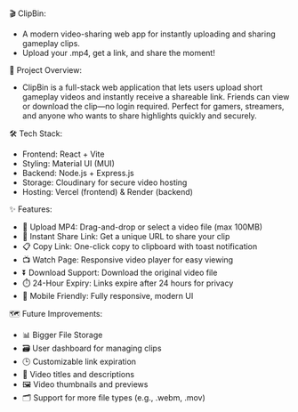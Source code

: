 🎬 ClipBin:
- A modern video-sharing web app for instantly uploading and sharing gameplay clips.
- Upload your .mp4, get a link, and share the moment!

🚀 Project Overview:
- ClipBin is a full-stack web application that lets users upload short gameplay videos and instantly receive a shareable link. Friends can view or download the clip—no login required.
Perfect for gamers, streamers, and anyone who wants to share highlights quickly and securely.

🛠️ Tech Stack:
- Frontend: React + Vite 
- Styling: Material UI (MUI) 
- Backend: Node.js + Express.js
- Storage: Cloudinary for secure video hosting 
- Hosting: Vercel (frontend) & Render (backend)

✨ Features:
- 🎥 Upload MP4: Drag-and-drop or select a video file (max 100MB)
- 🔗 Instant Share Link: Get a unique URL to share your clip
- 📋 Copy Link: One-click copy to clipboard with toast notification
- 📺 Watch Page: Responsive video player for easy viewing
- ⏬ Download Support: Download the original video file
- ⏱️ 24-Hour Expiry: Links expire after 24 hours for privacy
- 📱 Mobile Friendly: Fully responsive, modern UI

🗺️ Future Improvements:
- 📊 Bigger File Storage
- 🗃️ User dashboard for managing clips
- 🕒 Customizable link expiration
- 📝 Video titles and descriptions
- 🖼️ Video thumbnails and previews
- 🗂️ Support for more file types (e.g., .webm, .mov)
